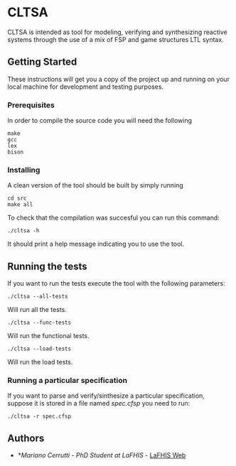 # CLTSA

CLTSA is intended as tool for modeling, verifying and synthesizing reactive systems through the use of a mix of FSP and game structures LTL syntax.

## Getting Started

These instructions will get you a copy of the project up and running on your local machine for development and testing purposes. 

### Prerequisites

In order to compile the source code you will need the following

```
make
gcc
lex
bison
```

### Installing

A clean version of the tool should be built by simply running
```
cd src
make all
```

To check that the compilation was succesful you can run this command:

```
./cltsa -h
```

It should print a help message indicating you to use the tool.

## Running the tests

If you want to run the tests execute the tool with the following parameters:
```
./cltsa --all-tests
```
Will run all the tests.
```
./cltsa --func-tests
```
Will run the functional tests.
```
./cltsa --load-tests
```
Will run the load tests.
### Running a particular specification

If you want to parse and verify/sinthesize a particular specification, suppose it is stored in a file named *spec.cfsp* you need to run:

```
./cltsa -r spec.cfsp
```


## Authors

* **Mariano Cerrutti* - *PhD Student at LaFHIS* - [LaFHIS Web](https://lafhis.dc.uba.ar/home)


